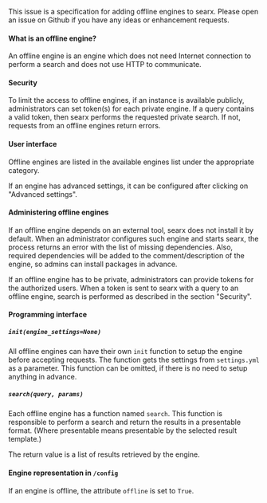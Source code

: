 This issue is a specification for adding offline engines to searx. Please open an issue on Github if you have any ideas or enhancement requests.

#### What is an offline engine?

An offline engine is an engine which does not need Internet connection to perform a search and does not use HTTP to communicate.

#### Security 

To limit the access to offline engines, if an instance is available publicly, administrators can set token(s) for each private engine. If a query contains a valid token, then searx performs the requested private search. If not, requests from an offline engines return errors.

#### User interface

Offline engines are listed in the available engines list under the appropriate category.

If an engine has advanced settings, it can be configured after clicking on "Advanced settings". 

#### Administering offline engines

If an offline engine depends on an external tool, searx does not install it by default. When an administrator configures such engine and starts searx, the process returns an error with the list of missing dependencies. Also, required dependencies will be added to the comment/description of the engine, so admins can install packages in advance.

If an offline engine has to be private, administrators can provide tokens for the authorized users. When a token is sent to searx with a query to an offline engine, search is performed as described in the section "Security".

#### Programming interface

##### `init(engine_settings=None)`

All offline engines can have their own `init` function to setup the engine before accepting requests. The function gets the settings from `settings.yml` as a parameter. This function can be omitted, if there is no need to setup anything in advance.

##### `search(query, params)`

Each offline engine has a function named `search`. This function is responsible to perform a search and return the results in a presentable format. (Where presentable means presentable by the selected result template.)

The return value is a list of results retrieved by the engine.

#### Engine representation in `/config`

If an engine is offline, the attribute `offline` is set to `True`.